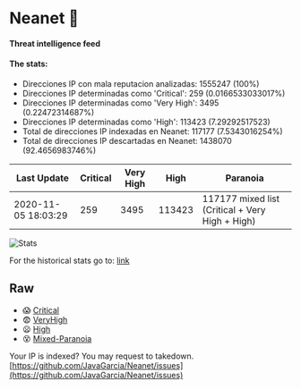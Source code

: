 # Neanet :hocho:
#### Threat intelligence feed
#### The stats:

- Direcciones IP con mala reputacion analizadas: 1555247 (100%)
- Direcciones IP determinadas como 'Critical':  259 (0.0166533033017%)
- Direcciones IP determinadas como 'Very High':  3495 (0.22472314687%)
- Direcciones IP determinadas como 'High':  113423 (7.29292517523)
- Total de direcciones IP indexadas en Neanet:  117177 (7.5343016254%)
- Total de direcciones IP descartadas en Neanet:  1438070 (92.4656983746%)

| Last Update | Critical | Very High | High | Paranoia |
| --- | --- | --- | --- | --- |
| 2020-11-05 18:03:29 | 259 | 3495 | 113423 | 117177 mixed list (Critical + Very High + High)|

![Stats](https://docs.google.com/spreadsheets/d/e/2PACX-1vSnaNMIXVabIpDJjufMlzH7poXnshF3mgd8Is1g9ytUEzVsP5my4Trn8f-xkoLLQ38xpL3HtmUexLo6/pubchart?oid=501124687&format=image)

For the historical stats go to: [link](/stats.csv)
## Raw
- :scream: [Critical](https://raw.githubusercontent.com/JavaGarcia/Neanet/master/blacklists/neanet_critical.txt)
- :fearful: [VeryHigh](https://raw.githubusercontent.com/JavaGarcia/Neanet/master/blacklists/neanet_veryHigh.txtt)
- :frowning: [High](https://raw.githubusercontent.com/JavaGarcia/Neanet/master/blacklists/neanet_high.txt)
- :dizzy_face: [Mixed-Paranoia](https://raw.githubusercontent.com/JavaGarcia/Neanet/master/blacklists/neanet_all.txt)


Your IP is indexed? You may request to takedown. [https://github.com/JavaGarcia/Neanet/issues](https://github.com/JavaGarcia/Neanet/issues)





































































































































































































































































































































































































































































































































































































































































































































































































































































































































































































































































































































































































































































































































































































































































































































































































































































































































































































































































































































































































